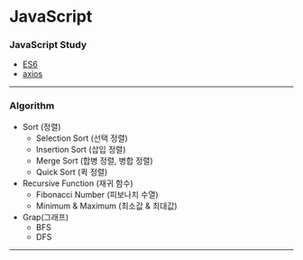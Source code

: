 # JavaScript
### JavaScript Study
+ [ES6](https://developer.mozilla.org/ko/docs/Web/JavaScript)
+ [axios](https://github.com/axios/axios)
--------------------------
### Algorithm
+ Sort (정렬)
  + Selection Sort (선택 정렬)
  + Insertion Sort (삽입 정렬)
  + Merge Sort (합병 정렬, 병합 정렬)
  + Quick Sort (퀵 정렬)
+ Recursive Function (재귀 함수)
  +  Fibonacci Number (피보나치 수열)
  +  Minimum & Maximum (최소값 & 최대값)
+ Grap(그래프)
  + BFS
  + DFS 
---------------------------
